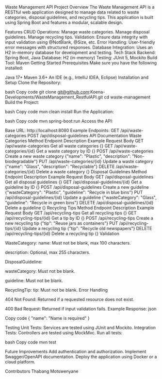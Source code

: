 
Waste Management API
Project Overview
The Waste Management API is a RESTful web application designed to manage data related to waste categories, disposal guidelines, and recycling tips. This application is built using Spring Boot and features a modular, scalable design.

Features
CRUD Operations:
Manage waste categories.
Manage disposal guidelines.
Manage recycling tips.
Validation:
Ensure data integrity with input validation using @NotBlank, @Size, etc.
Error Handling:
User-friendly error messages with structured responses.
Database Integration:
Uses an H2 in-memory database for development and testing.
Tech Stack
Backend: Spring Boot, Java
Database: H2 (in-memory)
Testing: JUnit 5, Mockito
Build Tool: Maven
Getting Started
Prerequisites
Make sure you have the following installed:

Java 17+
Maven 3.6+
An IDE (e.g., IntelliJ IDEA, Eclipse)
Installation and Setup
Clone the Repository:

bash
Copy code
git clone git@github.com:Koena-Developments/WasteManagement_RestfulAPI.git
cd waste-management
Build the Project:

bash
Copy code
mvn clean install
Run the Application:

bash
Copy code
mvn spring-boot:run
Access the API:

Base URL: http://localhost:8080
Example Endpoints:
GET /api/waste-categories
POST /api/disposal-guidelines
API Documentation
Waste Categories
Method	Endpoint	Description	Example Request Body
GET	/api/waste-categories	Get all waste categories	{}
GET	/api/waste-categories/{id}	Get a waste category by ID	{}
POST	/api/waste-categories	Create a new waste category	{"name": "Plastic", "description": "Non-biodegradable"}
PUT	/api/waste-categories/{id}	Update a waste category	{"name": "Glass", "description": "Recyclable"}
DELETE	/api/waste-categories/{id}	Delete a waste category	{}
Disposal Guidelines
Method	Endpoint	Description	Example Request Body
GET	/api/disposal-guidelines	Get all disposal guidelines	{}
GET	/api/disposal-guidelines/{id}	Get a guideline by ID	{}
POST	/api/disposal-guidelines	Create a new guideline	{"wasteCategory": "Plastic", "guideline": "Recycle in blue bins"}
PUT	/api/disposal-guidelines/{id}	Update a guideline	{"wasteCategory": "Glass", "guideline": "Recycle in green bins"}
DELETE	/api/disposal-guidelines/{id}	Delete a guideline	{}
Recycling Tips
Method	Endpoint	Description	Example Request Body
GET	/api/recycling-tips	Get all recycling tips	{}
GET	/api/recycling-tips/{id}	Get a tip by ID	{}
POST	/api/recycling-tips	Create a new recycling tip	{"tip": "Reuse jars as containers"}
PUT	/api/recycling-tips/{id}	Update a recycling tip	{"tip": "Recycle old newspapers"}
DELETE	/api/recycling-tips/{id}	Delete a recycling tip	{}
Validation

WasteCategory:
name: Must not be blank, max 100 characters.

description: Optional, max 255 characters.

DisposalGuideline:

wasteCategory: Must not be blank.

guideline: Must not be blank.

RecyclingTip:
tip: Must not be blank.
Error Handling

404 Not Found:
Returned if a requested resource does not exist.

400 Bad Request:
Returned if input validation fails.
Example Response:
json

Copy code
{
    "name": "Name is required"
}

Testing
Unit Tests:
Services are tested using JUnit and Mockito.
Integration Tests:
Controllers are tested using MockMvc.
Run all tests:

bash
Copy code
mvn test

Future Improvements
Add authentication and authorization.
Implement Swagger/OpenAPI documentation.
Deploy the application using Docker or a cloud platform.

Contributors
Thabang Motswenyane
